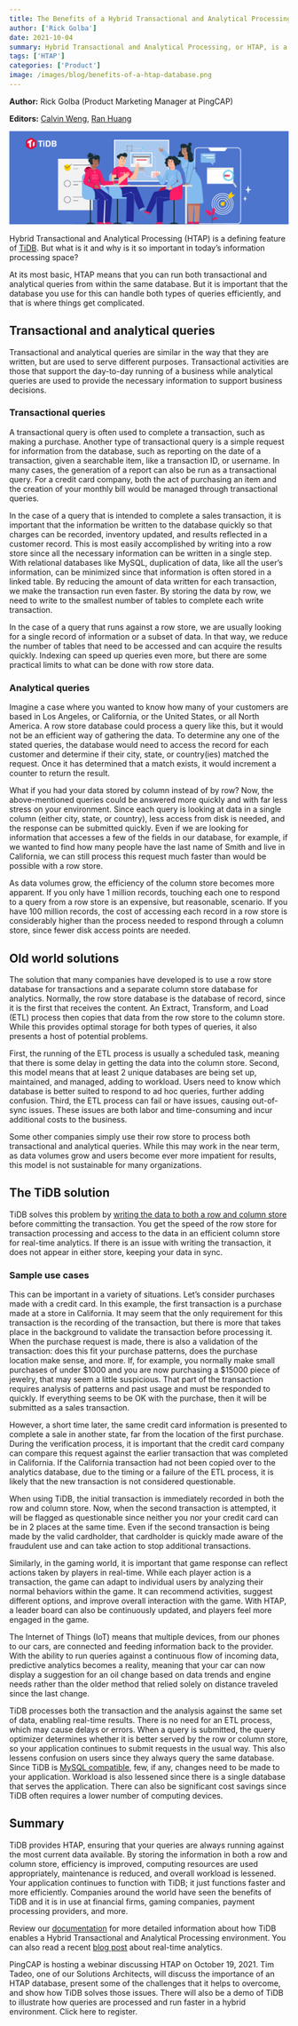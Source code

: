 ```yaml
---
title: The Benefits of a Hybrid Transactional and Analytical Processing Database
author: ['Rick Golba']
date: 2021-10-04
summary: Hybrid Transactional and Analytical Processing, or HTAP, is a defining feature of TiDB. It means that you can run both transactional and analytical queries from within the same database. TiDB provides HTAP, ensuring that your queries are always running against the most current data available.
tags: ['HTAP']
categories: ['Product']
image: /images/blog/benefits-of-a-htap-database.png
---
```


**Author:** Rick Golba (Product Marketing Manager at PingCAP)

**Editors:** [Calvin Weng](https://github.com/dcalvin), [Ran Huang](https://github.com/ran-huang)

![The Benefits of a Hybrid Transactional and Analytical Processing Database](media/benefits-of-a-htap-database.png)

Hybrid Transactional and Analytical Processing (HTAP) is a defining feature of [TiDB](https://pingcap.com/products/tidb/). But what is it and why is it so important in today’s information processing space?

At its most basic, HTAP means that you can run both transactional and analytical queries from within the same database. But it is important that the database you use for this can handle both types of queries efficiently, and that is where things get complicated.

## Transactional and analytical queries

Transactional and analytical queries are similar in the way that they are written, but are used to serve different purposes. Transactional activities are those that support the day-to-day running of a business while analytical queries are used to provide the necessary information to support business decisions.

### Transactional queries

A transactional query is often used to complete a transaction, such as making a purchase. Another type of transactional query is a simple request for information from the database, such as reporting on the date of a transaction, given a searchable item, like a transaction ID, or username. In many cases, the generation of a report can also be run as a transactional query. For a credit card company, both the act of purchasing an item and the creation of your monthly bill would be managed through transactional queries.

In the case of a query that is intended to complete a sales transaction, it is important that the information be written to the database quickly so that charges can be recorded, inventory updated, and results reflected in a customer record. This is most easily accomplished by writing into a row store since all the necessary information can be written in a single step. With relational databases like MySQL, duplication of data, like all the user’s information, can be minimized since that information is often stored in a linked table. By reducing the amount of data written for each transaction, we make the transaction run even faster. By storing the data by row, we need to write to the smallest number of tables to complete each write transaction.

In the case of a query that runs against a row store, we are usually looking for a single record of information or a subset of data. In that way, we reduce the number of tables that need to be accessed and can acquire the results quickly. Indexing can speed up queries even more, but there are some practical limits to what can be done with row store data.

### Analytical queries

Imagine a case where you wanted to know how many of your customers are based in Los Angeles, or California, or the United States, or all North America. A row store database could process a query like this, but it would not be an efficient way of gathering the data. To determine any one of the stated queries, the database would need to access the record for each customer and determine if their city, state, or country(ies) matched the request. Once it has determined that a match exists, it would increment a counter to return the result.

What if you had your data stored by column instead of by row? Now, the above-mentioned queries could be answered more quickly and with far less stress on your environment. Since each query is looking at data in a single column (either city, state, or country), less access from disk is needed, and the response can be submitted quickly. Even if we are looking for information that accesses a few of the fields in our database, for example, if we wanted to find how many people have the last name of Smith and live in California, we can still process this request much faster than would be possible with a row store.

As data volumes grow, the efficiency of the column store becomes more apparent. If you only have 1 million records, touching each one to respond to a query from a row store is an expensive, but reasonable, scenario. If you have 100 million records, the cost of accessing each record in a row store is considerably higher than the process needed to respond through a column store, since fewer disk access points are needed.

## Old world solutions

The solution that many companies have developed is to use a row store database for transactions and a separate column store database for analytics. Normally, the row store database is the database of record, since it is the first that receives the content. An Extract, Transform, and Load (ETL) process then copies that data from the row store to the column store. While this provides optimal storage for both types of queries, it also presents a host of potential problems.

First, the running of the ETL process is usually a scheduled task, meaning that there is some delay in getting the data into the column store. Second, this model means that at least 2 unique databases are being set up, maintained, and managed, adding to workload. Users need to know which database is better suited to respond to ad hoc queries, further adding confusion. Third, the ETL process can fail or have issues, causing out-of-sync issues. These issues are both labor and time-consuming and incur additional costs to the business.

Some other companies simply use their row store to process both transactional and analytical queries. While this may work in the near term, as data volumes grow and users become ever more impatient for results, this model is not sustainable for many organizations.

## The TiDB solution

TiDB solves this problem by [writing the data to both a row and column store](https://pingcap.com/blog/how-we-build-an-htap-database-that-simplifies-your-data-platform) before committing the transaction. You get the speed of the row store for transaction processing and access to the data in an efficient column store for real-time analytics. If there is an issue with writing the transaction, it does not appear in either store, keeping your data in sync.

### Sample use cases

This can be important in a variety of situations. Let’s consider purchases made with a credit card. In this example, the first transaction is a purchase made at a store in California. It may seem that the only requirement for this transaction is the recording of the transaction, but there is more that takes place in the background to validate the transaction before processing it. When the purchase request is made, there is also a validation of the transaction: does this fit your purchase patterns, does the purchase location make sense, and more. If, for example, you normally make small purchases of under $1000 and you are now purchasing a $15000 piece of jewelry, that may seem a little suspicious. That part of the transaction requires analysis of patterns and past usage and must be responded to quickly. If everything seems to be OK with the purchase, then it will be submitted as a sales transaction.

However, a short time later, the same credit card information is presented to complete a sale in another state, far from the location of the first purchase. During the verification process, it is important that the credit card company can compare this request against the earlier transaction that was completed in California. If the California transaction had not been copied over to the analytics database, due to the timing or a failure of the ETL process, it is likely that the new transaction is not considered questionable.

When using TiDB, the initial transaction is immediately recorded in both the row and column store. Now, when the second transaction is attempted, it will be flagged as questionable since neither you nor your credit card can be in 2 places at the same time. Even if the second transaction is being made by the valid cardholder, that cardholder is quickly made aware of the fraudulent use and can take action to stop additional transactions.

Similarly, in the gaming world, it is important that game response can reflect actions taken by players in real-time. While each player action is a transaction, the game can adapt to individual users by analyzing their normal behaviors within the game. It can recommend activities, suggest different options, and improve overall interaction with the game. With HTAP, a leader board can also be continuously updated, and players feel more engaged in the game.

The Internet of Things (IoT) means that multiple devices, from our phones to our cars, are connected and feeding information back to the provider. With the ability to run queries against a continuous flow of incoming data, predictive analytics becomes a reality, meaning that your car can now display a suggestion for an oil change based on data trends and engine needs rather than the older method that relied solely on distance traveled since the last change.

TiDB processes both the transaction and the analysis against the same set of data, enabling real-time results. There is no need for an ETL process, which may cause delays or errors. When a query is submitted, the query optimizer determines whether it is better served by the row or column store, so your application continues to submit requests in the usual way. This also lessens confusion on users since they always query the same database. Since TiDB is [MySQL compatible](https://docs.pingcap.com/tidb/stable/mysql-compatibility), few, if any, changes need to be made to your application. Workload is also lessened since there is a single database that serves the application. There can also be significant cost savings since TiDB often requires a lower number of computing devices.

## Summary

TiDB provides HTAP, ensuring that your queries are always running against the most current data available. By storing the information in both a row and column store, efficiency is improved, computing resources are used appropriately, maintenance is reduced, and overall workload is lessened. Your application continues to function with TiDB; it just functions faster and more efficiently. Companies around the world have seen the benefits of TiDB and it is in use at financial firms, gaming companies, payment processing providers, and more.

Review our [documentation](https://docs.pingcap.com/tidb/stable/quick-start-with-htap) for more detailed information about how TiDB enables a Hybrid Transactional and Analytical Processing environment. You can also read a recent [blog post](https://pingcap.com/blog/empower-your-business-with-big-data-real-time-analytics-in-tidb) about real-time analytics.

PingCAP is hosting a webinar discussing HTAP on October 19, 2021. Tim Tadeo, one of our Solutions Architects, will discuss the importance of an HTAP database, present some of the challenges that it helps to overcome, and show how TiDB solves those issues. There will also be a demo of TiDB to illustrate how queries are processed and run faster in a hybrid environment. Click here to register.
